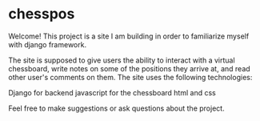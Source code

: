 # chesspos
Welcome! This project is a site I am building in order to familiarize myself with django framework.

The site is supposed to give users the ability to interact with a virtual chessboard, write notes on some of the 
positions they arrive at, and read other user's comments on them. The site uses the following technologies:

Django for backend
javascript for the chessboard
html and css

Feel free to make suggestions or ask questions about the project.
